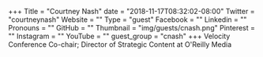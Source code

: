 +++
Title = "Courtney Nash"
date = "2018-11-17T08:32:02-08:00"
Twitter = "courtneynash"
Website = ""
Type = "guest"
Facebook = ""
Linkedin = ""
Pronouns = ""
GitHub = ""
Thumbnail = "img/guests/cnash.png"
Pinterest = ""
Instagram = ""
YouTube = ""
guest_group = "cnash"
+++
Velocity Conference Co-chair; Director of Strategic Content at O'Reilly Media
